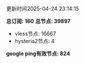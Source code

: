 更新时间2025-04-24 23:14:15

**总订阅: 160**
**总节点: 39897**
- vless节点: 16667
- hysteria2节点: 4

**google ping有效节点: 824**
